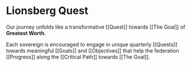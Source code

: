 # Lionsberg Quest

Our journey unfolds like a transformative [[Quest]] towards [[The Goal]] of **Greatest Worth**. 

Each sovereign is encouraged to engage in unique quarterly [[Quests]] towards meaningful [[Goals]] and [[Objectives]] that help the federation [[Progress]] along the [[Critical Path]] towards [[The Goal]]. 